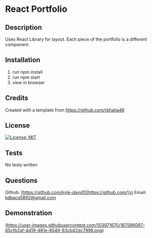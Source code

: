 # React Portfolio

## Description
  Uses React Library for layout. Each piece of the portfolio is a different component.

## Installation
  1. run npm install 
  2. run npm start 
  3. view in browser

## Credits
  Created with a template from https://github.com/rbhatia46

## License 
  [![License: MIT](https://img.shields.io/badge/License-MIT-yellow.svg)](https://opensource.org/licenses/MIT)

## Tests
  No tests written

## Questions 
  Github: [https://github.com/kyle-david1](https://github.com/)\n
  Email: kdbaca5892@gmail.com

## Demonstration 
(https://user-images.githubusercontent.com/103971670/187596097-85cfb2af-4d19-481e-8549-83cb42dc7996.png)